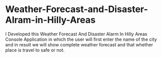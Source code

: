 # Weather-Forecast-and-Disaster-Alram-in-Hilly-Areas
I Developed this Weather Forecast And Disaster Alarm In Hilly Areas Console Application in which the user will first enter the name of the city and in result we will show complete weather forecast and that whether place is travel to safe or not.
